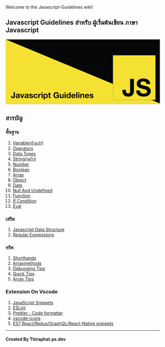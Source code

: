 Welcome to the Javascript-Guidelines wiki!
## Javascript Guidelines สำหรับ ผู้เริ่มต้นเขียน ภาษา Javascript
![banner](https://github.com/thiraphat-ps-dev/Javascript-Guidelines/blob/master/banner.png?raw=true)
## สารบัญ

### พื้นฐาน
1. [Variable(ตัวแปร)](https://github.com/thiraphat-ps-dev/Javascript-Guidelines/wiki/Variable)
1. [Operators]()
1. [Data Types]()
1. [String(สตริง)](https://github.com/thiraphat-ps-dev/Javascript-Guidelines/wiki/String)
1. [Number]()
1. [Boolean]()
1. [Array]()
1. [Object]()
1. [Date]()
1. [Null And Undefined]()
1. [Function]()
1. [If Condition]()
1. [Eval]()

### เสริม
1. [Javascript Data Structure](https://github.com/thiraphat-ps-dev/Javascript-Guidelines/wiki/Javascript-Data-Structure)
1. [Regular Expressions](https://github.com/thiraphat-ps-dev/Javascript-Guidelines/wiki/Regular-Expressions)

### ทริค
1. [Shorthands](https://github.com/thiraphat-ps-dev/Javascript-Guidelines/wiki/Shorthands)
1. [Arraymethods](https://github.com/thiraphat-ps-dev/Javascript-Guidelines/wiki/Arraymethods)
1. [Debugging Tips](https://github.com/thiraphat-ps-dev/Javascript-Guidelines/wiki/Debugging-Tips)
1. [Quick Tips](https://github.com/thiraphat-ps-dev/Javascript-Guidelines/wiki/Quick-Tips)
1. [Array Tips](https://github.com/thiraphat-ps-dev/Javascript-Guidelines/wiki/Array-Tips)

### Extension On Vscode
1. [JavaScript Snippets](https://marketplace.visualstudio.com/items?itemName=nathanchapman.JavaScriptSnippets)
1. [ESLint](https://marketplace.visualstudio.com/items?itemName=dbaeumer.vscode-eslint)
1. [Prettier - Code formatter](https://marketplace.visualstudio.com/items?itemName=esbenp.prettier-vscode)
1. [vscode-icons](https://marketplace.visualstudio.com/items?itemName=vscode-icons-team.vscode-icons)
1. [ES7 React/Redux/GraphQL/React-Native snippets](https://marketplace.visualstudio.com/items?itemName=dsznajder.es7-react-js-snippets)
-------
#### Created By Thiraphat.ps.dev

